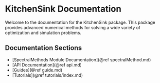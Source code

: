 # KitchenSink Documentation

Welcome to the documentation for the KitchenSink package. This package provides advanced numerical methods for solving a wide variety of optimization and simulation problems.

## Documentation Sections

- [SpectralMethods Module Documentation](@ref spectralMethod.md)
- [API Documentation](@ref api.md)
- [Guides](@ref guide.md)
- [Tutorials](@ref tutorials/index.md)
